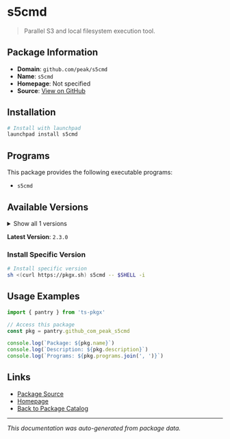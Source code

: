 # s5cmd

> Parallel S3 and local filesystem execution tool.

## Package Information

- **Domain**: `github.com/peak/s5cmd`
- **Name**: `s5cmd`
- **Homepage**: Not specified
- **Source**: [View on GitHub](https://github.com/pkgxdev/pantry/tree/main/projects/github.com/peak/s5cmd/package.yml)

## Installation

```bash
# Install with launchpad
launchpad install s5cmd
```

## Programs

This package provides the following executable programs:

- `s5cmd`

## Available Versions

<details>
<summary>Show all 1 versions</summary>

- `2.3.0`

</details>

**Latest Version**: `2.3.0`

### Install Specific Version

```bash
# Install specific version
sh <(curl https://pkgx.sh) s5cmd -- $SHELL -i
```

## Usage Examples

```typescript
import { pantry } from 'ts-pkgx'

// Access this package
const pkg = pantry.github_com_peak_s5cmd

console.log(`Package: ${pkg.name}`)
console.log(`Description: ${pkg.description}`)
console.log(`Programs: ${pkg.programs.join(', ')}`)
```

## Links

- [Package Source](https://github.com/pkgxdev/pantry/tree/main/projects/github.com/peak/s5cmd/package.yml)
- [Homepage](#)
- [Back to Package Catalog](../package-catalog.md)

---

*This documentation was auto-generated from package data.*
